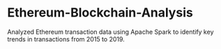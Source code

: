 # Ethereum-Blockchain-Analysis
Analyzed Ethereum transaction data using Apache Spark to identify key trends in transactions from 2015 to 2019.
